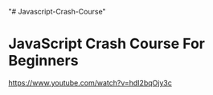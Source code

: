 "# Javascript-Crash-Course" 

# JavaScript Crash Course For Beginners
https://www.youtube.com/watch?v=hdI2bqOjy3c